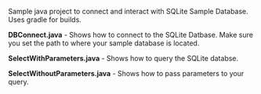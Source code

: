 Sample java project to connect and interact with SQLite Sample Database. Uses gradle for builds. 

**DBConnect.java**  - Shows how to connect to the SQLite Datbase. Make sure you set the path to where your sample database is located. 

**SelectWithParameters.java** - Shows how to query the SQLite databse. 

**SelectWithoutParameters.java** - Shows how to pass parameters to your query. 
